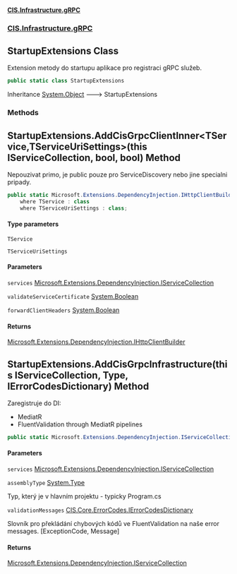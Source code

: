 #### [CIS.Infrastructure.gRPC](index.md 'index')
### [CIS.Infrastructure.gRPC](CIS.Infrastructure.gRPC.md 'CIS.Infrastructure.gRPC')

## StartupExtensions Class

Extension metody do startupu aplikace pro registraci gRPC služeb.

```csharp
public static class StartupExtensions
```

Inheritance [System.Object](https://docs.microsoft.com/en-us/dotnet/api/System.Object 'System.Object') &#129106; StartupExtensions
### Methods

<a name='CIS.Infrastructure.gRPC.StartupExtensions.AddCisGrpcClientInner_TService,TServiceUriSettings_(thisMicrosoft.Extensions.DependencyInjection.IServiceCollection,bool,bool)'></a>

## StartupExtensions.AddCisGrpcClientInner<TService,TServiceUriSettings>(this IServiceCollection, bool, bool) Method

Nepouzivat primo, je public pouze pro ServiceDiscovery nebo jine specialni pripady.

```csharp
public static Microsoft.Extensions.DependencyInjection.IHttpClientBuilder? AddCisGrpcClientInner<TService,TServiceUriSettings>(this Microsoft.Extensions.DependencyInjection.IServiceCollection services, bool validateServiceCertificate, bool forwardClientHeaders)
    where TService : class
    where TServiceUriSettings : class;
```
#### Type parameters

<a name='CIS.Infrastructure.gRPC.StartupExtensions.AddCisGrpcClientInner_TService,TServiceUriSettings_(thisMicrosoft.Extensions.DependencyInjection.IServiceCollection,bool,bool).TService'></a>

`TService`

<a name='CIS.Infrastructure.gRPC.StartupExtensions.AddCisGrpcClientInner_TService,TServiceUriSettings_(thisMicrosoft.Extensions.DependencyInjection.IServiceCollection,bool,bool).TServiceUriSettings'></a>

`TServiceUriSettings`
#### Parameters

<a name='CIS.Infrastructure.gRPC.StartupExtensions.AddCisGrpcClientInner_TService,TServiceUriSettings_(thisMicrosoft.Extensions.DependencyInjection.IServiceCollection,bool,bool).services'></a>

`services` [Microsoft.Extensions.DependencyInjection.IServiceCollection](https://docs.microsoft.com/en-us/dotnet/api/Microsoft.Extensions.DependencyInjection.IServiceCollection 'Microsoft.Extensions.DependencyInjection.IServiceCollection')

<a name='CIS.Infrastructure.gRPC.StartupExtensions.AddCisGrpcClientInner_TService,TServiceUriSettings_(thisMicrosoft.Extensions.DependencyInjection.IServiceCollection,bool,bool).validateServiceCertificate'></a>

`validateServiceCertificate` [System.Boolean](https://docs.microsoft.com/en-us/dotnet/api/System.Boolean 'System.Boolean')

<a name='CIS.Infrastructure.gRPC.StartupExtensions.AddCisGrpcClientInner_TService,TServiceUriSettings_(thisMicrosoft.Extensions.DependencyInjection.IServiceCollection,bool,bool).forwardClientHeaders'></a>

`forwardClientHeaders` [System.Boolean](https://docs.microsoft.com/en-us/dotnet/api/System.Boolean 'System.Boolean')

#### Returns
[Microsoft.Extensions.DependencyInjection.IHttpClientBuilder](https://docs.microsoft.com/en-us/dotnet/api/Microsoft.Extensions.DependencyInjection.IHttpClientBuilder 'Microsoft.Extensions.DependencyInjection.IHttpClientBuilder')

<a name='CIS.Infrastructure.gRPC.StartupExtensions.AddCisGrpcInfrastructure(thisMicrosoft.Extensions.DependencyInjection.IServiceCollection,System.Type,CIS.Core.ErrorCodes.IErrorCodesDictionary)'></a>

## StartupExtensions.AddCisGrpcInfrastructure(this IServiceCollection, Type, IErrorCodesDictionary) Method

Zaregistruje do DI:  
- MediatR  
- FluentValidation through MediatR pipelines

```csharp
public static Microsoft.Extensions.DependencyInjection.IServiceCollection AddCisGrpcInfrastructure(this Microsoft.Extensions.DependencyInjection.IServiceCollection services, System.Type assemblyType, CIS.Core.ErrorCodes.IErrorCodesDictionary? validationMessages=null);
```
#### Parameters

<a name='CIS.Infrastructure.gRPC.StartupExtensions.AddCisGrpcInfrastructure(thisMicrosoft.Extensions.DependencyInjection.IServiceCollection,System.Type,CIS.Core.ErrorCodes.IErrorCodesDictionary).services'></a>

`services` [Microsoft.Extensions.DependencyInjection.IServiceCollection](https://docs.microsoft.com/en-us/dotnet/api/Microsoft.Extensions.DependencyInjection.IServiceCollection 'Microsoft.Extensions.DependencyInjection.IServiceCollection')

<a name='CIS.Infrastructure.gRPC.StartupExtensions.AddCisGrpcInfrastructure(thisMicrosoft.Extensions.DependencyInjection.IServiceCollection,System.Type,CIS.Core.ErrorCodes.IErrorCodesDictionary).assemblyType'></a>

`assemblyType` [System.Type](https://docs.microsoft.com/en-us/dotnet/api/System.Type 'System.Type')

Typ, který je v hlavním projektu - typicky Program.cs

<a name='CIS.Infrastructure.gRPC.StartupExtensions.AddCisGrpcInfrastructure(thisMicrosoft.Extensions.DependencyInjection.IServiceCollection,System.Type,CIS.Core.ErrorCodes.IErrorCodesDictionary).validationMessages'></a>

`validationMessages` [CIS.Core.ErrorCodes.IErrorCodesDictionary](https://docs.microsoft.com/en-us/dotnet/api/CIS.Core.ErrorCodes.IErrorCodesDictionary 'CIS.Core.ErrorCodes.IErrorCodesDictionary')

Slovník pro překládání chybových kódů ve FluentValidation na naše error messages. [ExceptionCode, Message]

#### Returns
[Microsoft.Extensions.DependencyInjection.IServiceCollection](https://docs.microsoft.com/en-us/dotnet/api/Microsoft.Extensions.DependencyInjection.IServiceCollection 'Microsoft.Extensions.DependencyInjection.IServiceCollection')